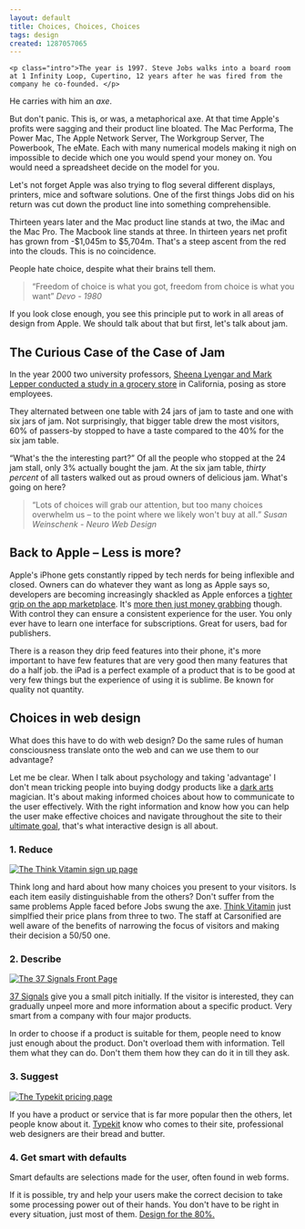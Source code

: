 ```yaml
---
layout: default
title: Choices, Choices, Choices
tags: design
created: 1287057065
---
```

    <p class="intro">The year is 1997. Steve Jobs walks into a board room at 1 Infinity Loop, Cupertino, 12 years after he was fired from the company he co-founded. </p>

<p class="intro">He carries with him an <em>axe</em>.</p>

<p>But don't panic. This is, or was, a metaphorical axe. At that time Apple's profits were sagging and their product line bloated. The Mac Performa, The Power Mac, The Apple Network Server, The Workgroup Server, The Powerbook, The eMate. Each with many numerical models making it nigh on impossible to decide which one you would spend your money on. You would need a spreadsheet decide on the model for you.</p>

<p>Let's not forget Apple was also trying to flog several different displays, printers, mice and software solutions. One of the first things Jobs did on his return was cut down the product line into something comprehensible.</p>

<p>Thirteen years later and the Mac product line stands at two, the iMac and the Mac Pro. The Macbook line stands at three. In thirteen years net profit has grown from -$1,045m to $5,704m. That's a steep ascent from the red into the clouds. This is no coincidence.</p>

<p>People hate choice, despite what their brains tell them. </p> 

<blockquote><q>Freedom of choice is what you got, freedom from choice is what you want</q> <cite>Devo - 1980</cite></blockquote> 

<p>If you look close enough, you see this principle put to work in all areas of design from Apple. We should talk about that but first, let's talk about jam. </p>

<h2>The Curious Case of the Case of Jam</h2>
<p>In the year 2000 two university professors,  <a href="http://www.columbia.edu/%7Ess957/articles/Choice_is_Demotivating.pdf">Sheena Lyengar and Mark Lepper conducted a study in a grocery store</a> in California, posing as store employees.</p>

<p>They alternated between one table with 24 jars of jam to taste and one with six jars of jam. Not surprisingly, that bigger table drew the most visitors, 60% of passers-by stopped to have a taste compared to the 40% for the six jam table.</p>

<p><q>What's the the interesting part?</q> Of all the people who stopped at the 24 jam stall, only 3% actually bought the jam. At the six jam table, <em>thirty percent</em> of all tasters walked out as proud owners of delicious jam. What's going on here?</p>

<blockquote><q>Lots of choices will grab our attention, but too many choices overwhelm us – to the point where we likely won't buy at all.</q> <cite>Susan Weinschenk - Neuro Web Design</cite></blockquote> 

<h2>Back to Apple – Less is more?</h2>
<p>Apple's iPhone gets constantly ripped by tech nerds for being inflexible and closed. Owners can do whatever they want as long as Apple says so, developers are becoming increasingly shackled as Apple enforces a <a href="http://www.apple.com/pr/library/2011/02/15appstore.html">tighter grip on the app marketplace</a>. It's <a href="http://techcrunch.com/2011/02/15/apple-in-app-subscriptions/">more then just money grabbing</a> though. With control they can ensure a consistent experience for the user. You only ever have to learn one interface for subscriptions. Great for users, bad for publishers.</p>
<p>There is a reason they drip feed features into their phone, it's more important to have few features that are very good then many features that do a half job. the iPad is a perfect example of a product that is to be good at very few things but the experience of using it is sublime. Be known for quality not quantity.</p>

<h2>Choices in web design</h2>
<p>What does this have to do with web design? Do the same rules of human consciousness translate onto the web and can we use them to our advantage?</p>

<p>Let me be clear. When I talk about psychology and taking 'advantage' I don't mean tricking people into buying dodgy products like a <a href="http://wiki.darkpatterns.org/">dark arts</a> magician. It's about making informed choices about how to communicate to the user effectively. With the right information and know how you can help the user make effective choices and navigate throughout the site to their <a href="/articles/design-pursuit-happiness">ultimate goal</a>, that's what interactive design is all about.</p>

<h3>1. Reduce</h3>
<a href="https://membership.thinkvitamin.com/subscribe/plans"><img alt="The Think Vitamin sign up page" src="/sites/lewisnyman.co.uk/files/imagecache/article_img/porto/Plans%20--%20Think%20Vitamin%20Membership.jpg"></a>
<p>Think long and hard about how many choices you present to your visitors. Is each item easily distinguishable from the others? Don't suffer from the same problems Apple faced before Jobs swung the axe.  <a href="http://thinkvitamin.com/">Think Vitamin</a> just simplfied their price plans from three to two. The staff at Carsonified are well aware of the benefits of narrowing the focus of visitors and making their decision a 50/50 one.</p>

<h3>2. Describe</h3>
<a href="http://37signals.com/"><img alt="The 37 Signals Front Page" src="/sites/lewisnyman.co.uk/files/imagecache/article_img/porto/37signals.jpg"></a>
<p><a href="http://37signals.com/">37 Signals</a> give you a small pitch initially. If the visitor is interested, they can gradually unpeel more and more information about a specific product. Very smart from a company with four major products.</p>
 <p>In order to choose if a product is suitable for them, people need to know just enough about the product. Don't overload them with information. Tell them what they can do. Don't them them how they can do it in till they ask.</p>

<h3>3. Suggest</h3>
<a href="https://typekit.com/plans"><img alt="The Typekit pricing page" src="/sites/lewisnyman.co.uk/files/imagecache/article_img/porto/typekit.jpg"></a>
<p>If you have a product or service that is far more popular then the others, let people know about it. <a href="http://ww.typekit.com">Typekit</a> know who comes to their site, professional web designers are their bread and butter.</p>

<h3>4. Get smart with defaults</h3>
<p>Smart defaults are selections made for the user, often found in web forms.</p>
<p>If it is possible, try and help your users make the correct decision to take some processing power out of their hands. You don't have to be right in every situation, just most of them. <a href="http://www.webdesignerdepot.com/2011/02/the-8020-rule-applied-to-web-design/">Design for the 80%.</a></p>  
